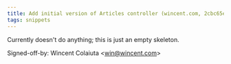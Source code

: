 ```yaml
---
title: Add initial version of Articles controller (wincent.com, 2cbc65e)
tags: snippets
---
```


Currently doesn't do anything; this is just an empty skeleton.

Signed-off-by: Wincent Colaiuta &lt;win@wincent.com&gt;
